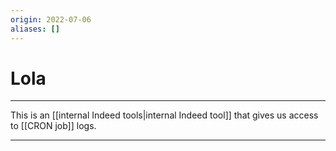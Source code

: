 ```yaml
---
origin: 2022-07-06
aliases: []
---
```

# Lola
---
This is an [[internal Indeed tools|internal Indeed tool]] that gives us access to [[CRON job]] logs.

---
